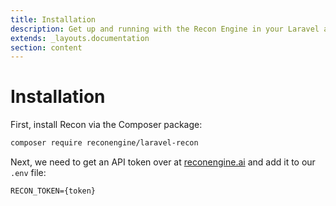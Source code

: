 ```yaml
---
title: Installation
description: Get up and running with the Recon Engine in your Laravel application.
extends: _layouts.documentation
section: content
---
```


# Installation

First, install Recon via the Composer package:

```bash
composer require reconengine/laravel-recon
```

Next, we need to get an API token over at [reconengine.ai](https://reconengine.ai/user/api-tokens) and add it to our `.env` file:

```env
RECON_TOKEN={token}
```
 
